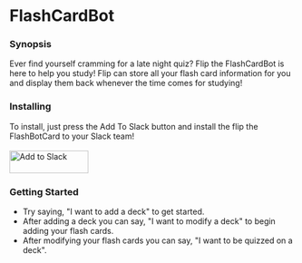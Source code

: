 # FlashCardBot

### Synopsis
 
Ever find yourself cramming for a late night quiz? Flip the FlashCardBot is here to help you study! Flip can store all your flash card information for you and display them back whenever the time comes for studying!  

### Installing
To install, just press the Add To Slack button and install the flip the FlashBotCard to your Slack team!
<br><br>
<a href="https://slack.com/oauth/authorize?&client_id=188339149894.213601356823&scope=im:history,bot"><img alt="Add to Slack" height="40" width="139" src="https://platform.slack-edge.com/img/add_to_slack.png" srcset="https://platform.slack-edge.com/img/add_to_slack.png 1x, https://platform.slack-edge.com/img/add_to_slack@2x.png 2x" /></a>


### Getting Started

* Try saying, "I want to add a deck" to get started.
* After adding a deck you can say, "I want to modify a deck" to begin adding your flash cards.
* After modifying your flash cards you can say, "I want to be quizzed on a deck".





